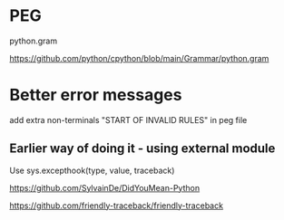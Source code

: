 
# PEG

python.gram

https://github.com/python/cpython/blob/main/Grammar/python.gram

# Better error messages

add extra non-terminals "START OF INVALID RULES" in peg file


## Earlier way of doing it - using external module


Use sys.excepthook(type, value, traceback)

https://github.com/SylvainDe/DidYouMean-Python

https://github.com/friendly-traceback/friendly-traceback
